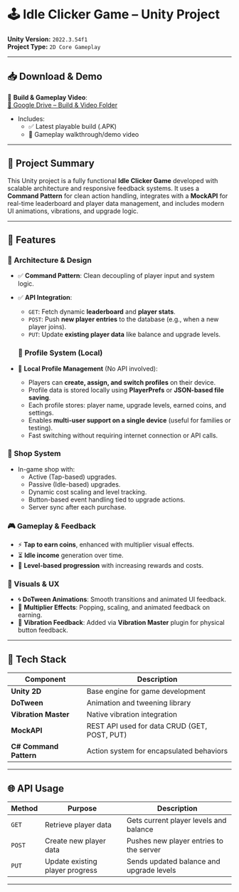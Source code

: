 # 🕹️ Idle Clicker Game – Unity Project

**Unity Version:** `2022.3.54f1`  
**Project Type:** `2D Core Gameplay`  

---
## 📥 Download & Demo

🔗 **Build & Gameplay Video**:  
[📁 Google Drive – Build & Video Folder](https://drive.google.com/drive/folders/1276_p4APFRM2P_0bIFmUM5XYo7G1vpn4?usp=sharing)

- Includes:
  - ✅ Latest playable build (.APK)
  - 🎥 Gameplay walkthrough/demo video


---


## 📌 Project Summary

This Unity project is a fully functional **Idle Clicker Game** developed with scalable architecture and responsive feedback systems. It uses a **Command Pattern** for clean action handling, integrates with a **MockAPI** for real-time leaderboard and player data management, and includes modern UI animations, vibrations, and upgrade logic.

---

## 🚀 Features

### 🧠 Architecture & Design

- ✅ **Command Pattern**: Clean decoupling of player input and system logic.
- ✅ **API Integration**:
  - `GET`: Fetch dynamic **leaderboard** and **player stats**.
  - `POST`: Push **new player entries** to the database (e.g., when a new player joins).
  - `PUT`: Update **existing player data** like balance and upgrade levels.
    
  ### 👤 Profile System (Local)

- 📱 **Local Profile Management** (No API involved):
  - Players can **create, assign, and switch profiles** on their device.
  - Profile data is stored locally using **PlayerPrefs** or **JSON-based file saving**.
  - Each profile stores: player name, upgrade levels, earned coins, and settings.
  - Enables **multi-user support on a single device** (useful for families or testing).
  - Fast switching without requiring internet connection or API calls.

### 🛒 Shop System

- In-game shop with:
  - Active (Tap-based) upgrades.
  - Passive (Idle-based) upgrades.
  - Dynamic cost scaling and level tracking.
  - Button-based event handling tied to upgrade actions.
  - Server sync after each purchase.

### 🎮 Gameplay & Feedback

- ⚡ **Tap to earn coins**, enhanced with multiplier visual effects.
- ⏳ **Idle income** generation over time.
- 🧮 **Level-based progression** with increasing rewards and costs.

### 🎨 Visuals & UX

- 🌀 **DoTween Animations**: Smooth transitions and animated UI feedback.
- 🎉 **Multiplier Effects**: Popping, scaling, and animated feedback on earning.
- 📳 **Vibration Feedback**: Added via **Vibration Master** plugin for physical button feedback.

---

## 🧰 Tech Stack

| Component             | Description                                  |
|-----------------------|----------------------------------------------|
| **Unity 2D**          | Base engine for game development             |
| **DoTween**           | Animation and tweening library               |
| **Vibration Master**  | Native vibration integration                 |
| **MockAPI**           | REST API used for data CRUD (GET, POST, PUT)|
| **C# Command Pattern**| Action system for encapsulated behaviors     |

---

## 🌐 API Usage

| Method | Purpose                          | Description                                        |
|--------|----------------------------------|----------------------------------------------------|
| `GET`  | Retrieve player data             | Gets current player levels and balance            |
| `POST` | Create new player data           | Pushes new player entries to the server           |
| `PUT`  | Update existing player progress  | Sends updated balance and upgrade levels          |

---


